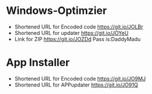 # Windows-Optimzier
- Shortened URL for Encoded code https://git.io/JOLBr
- Shortened URL for updater https://git.io/JOYeU
- Link for ZIP https://git.io/JOZDd Pass is:DaddyMadu

# App Installer
- Shortened URL for Encoded code https://git.io/JO9MJ
- Shortened URL for APPupdater https://git.io/JO91Q
